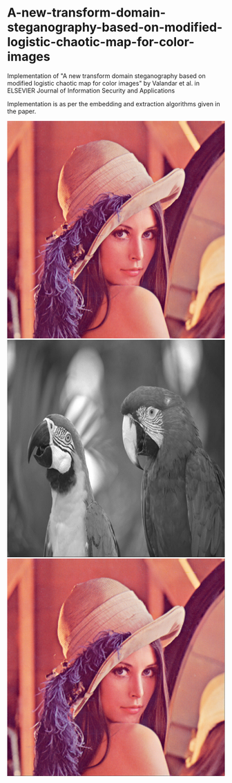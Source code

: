 # A-new-transform-domain-steganography-based-on-modified-logistic-chaotic-map-for-color-images

Implementation of "A new transform domain steganography based on modified logistic
chaotic map for color images" by Valandar et al. in ELSEVIER Journal of Information Security and Applications

Implementation is as per the embedding and extraction algorithms given in the paper.

![Alt text](/lena.png?raw=true "cover image") ![Alt text](/parrots.png?raw=true "secret message") ![Alt text](/stego.png?raw=true "stego image")
